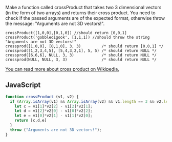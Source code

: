Make a function called crossProduct that takes two 3 dimensional vectors (in the form of two arrays) and returns their cross product. You need to check if the passed arguments are of the expected format, otherwise throw the message: "Arguments are not 3D vectors!".

```
crossProduct([1,0,0],[0,1,0]) //should return [0,0,1]
crossProduct('gobbledigook', [1,1,1]) //should throw the string "Arguments are not 3D vectors!"
crossprod([1,0,0], [0,1,0], 3, 3)         /* should return [0,0,1] */
crossprod([1,2,3,4,5], [5,4,3,2,1], 5, 5) /* should return NULL */
crossprod([6,6,6], NULL, 3, 3)            /* should return NULL */
crossprod(NULL, NULL, 3, 3)               /* should return NULL */

```

[You can read more about cross product on Wikipedia.](https://en.wikipedia.org/wiki/Cross_product)


## JavaScript
```js
function crossProduct (v1, v2) {
  if (Array.isArray(v1) && Array.isArray(v2) && v1.length == 3 && v2.length == 3) {
    let c = v1[1]*v2[2] - v1[2]*v2[1];
    let d = v1[2]*v2[0] - v1[0]*v2[2];
    let e = v1[0]*v2[1] - v1[1]*v2[0];
    return [c,d,e]
  }
  throw ("Arguments are not 3D vectors!");
}
```